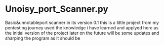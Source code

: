 # Unoisy_port_Scanner.py
Basic&amp;unnotableport scanner in its version 0.1
this is a little project from my pentesting journey used the knowledge i have learned and applyed here as the initial version of the project later on the future will be some updates and sharping the program as it should be
